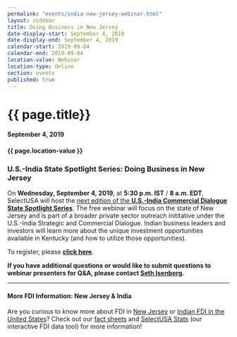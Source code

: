 ```yaml
---
permalink: "events/india-new-jersey-webinar.html"
layout: sidebar
title: Doing Business in New Jersey
date-display-start: September 4, 2019
date-display-end: September 4, 2019
calendar-start: 2019-09-04
calendar-end: 2019-09-04
location-value: Webinar
location-type: Online
section: events
published: true
---
```


# {{ page.title}}

#### September 4, 2019

#### {{ page.location-value }}

### U.S.-India State Spotlight Series: Doing Business in New Jersey

On **Wednesday, September 4, 2019**, at **5:30 p.m. IST** / **8 a.m. EDT**, SelectUSA will host the [next edition of the **U.S.-India Commercial Dialogue State Spotlight Series**](http://bit.ly/india-nj-2019). The free webinar will focus on the state of New Jersey and is part of a broader private sector outreach inititative under the U.S.-India Strategic and Commercial Dialogue. Indian business leaders and investors will learn more about the unique investment opportunities available in Kentucky (and how to utilize those opportunities).

To register, please [**click here**](http://bit.ly/india-nj-2019). 

**If you have additional questions or would like to submit questions to webinar presenters for Q&A, please contact [Seth Isenberg](mailto:seth.isenberg@trade.gov?Subject=U.S.-India%20State%20Spotlight:%20New%20Jersey).**

---

#### More FDI Information: New Jersey & India

Are you curious to know more about FDI in [New Jersey](https://www.selectusa.gov/state-fact-sheet/New-Jersey) or [Indian FDI in the United States](https://www.selectusa.gov/country-fact-sheet/India)? Check out our [fact sheets](https://www.selectusa.gov/FDI-global-market) and [SelectUSA Stats](https://www.selectusa.gov/selectusa-stats) (our interactive FDI data tool) for more information!
